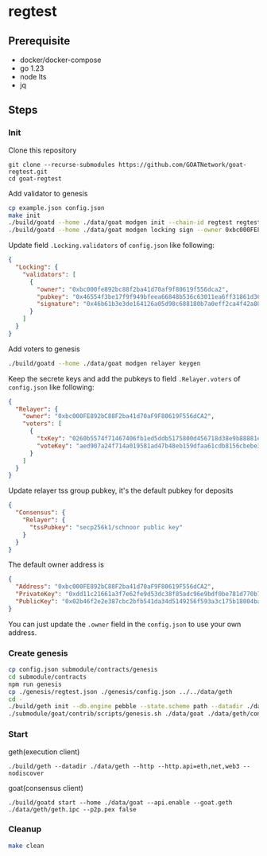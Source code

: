 # regtest

## Prerequisite

- docker/docker-compose
- go 1.23
- node lts
- jq

## Steps

### Init

Clone this repository

```
git clone --recurse-submodules https://github.com/GOATNetwork/goat-regtest.git
cd goat-regtest
```

Add validator to genesis

```sh
cp example.json config.json
make init
./build/goatd --home ./data/goat modgen init --chain-id regtest regtest
./build/goatd --home ./data/goat modgen locking sign --owner 0xbc000FE892bC88F2ba41d70aF9F80619F556dCA2
```

Update field `.Locking.validators` of `config.json` like following:

```json
{
  "Locking": {
    "validators": [
      {
        "owner": "0xbc000fe892bc88f2ba41d70af9f80619f556dca2",
        "pubkey": "0x46554f3be17f9f949bfeea66848b536c63011ea6ff31861d3692a1aebeab6559026db2e7132951f0a5b61cd3ff6a1aee5cdb1ae9d1559996ab39357b06125074",
        "signature": "0x46b61b3e3de164126a05d98c688180b7a0eff2ca4f42a80c53faa58bbc7eb9ac6997709b89751bd8f124c69ee1fd92d810f19c1970831ce1801ea87da9e6e92900"
      }
    ]
  }
}
```

Add voters to genesis

```sh
./build/goatd --home ./data/goat modgen relayer keygen
```

Keep the secrete keys and add the pubkeys to field `.Relayer.voters` of `config.json` like following:

```json
{
  "Relayer": {
    "owner": "0xbc000FE892bC88F2ba41d70aF9F80619F556dCA2",
    "voters": [
      {
        "txKey": "0260b5574f71467406fb1ed5ddb5175800d456718d38e9b88881e3327b26134063",
        "voteKey": "aed907a24f714a019581ad47b48eb159dfaa61cdb8156cbebe31c59a519920e96a4e2915d5ad7c05e2c98906f95a3eff052af87752f77678c873c6fdd7718e6bbe592a0d9bd27aded773c4e59cd3cac7086b49d953c22142e247b86f6436d7d3"
      }
    ]
  }
}
```

Update relayer tss group pubkey, it's the default pubkey for deposits

```json
{
  "Consensus": {
    "Relayer": {
      "tssPubkey": "secp256k1/schnoor public key"
    }
  }
}
```

The default owner address is

```json
{
  "Address": "0xbc000FE892bC88F2ba41d70aF9F80619F556dCA2",
  "PrivateKey": "0xdd11c21661a3f7e62fe9d53dc38f85adc96e9bdf0be781d770b7789c545e107f",
  "PublicKey": "0x02b46f2e2e387cbc2bfb541da34d5149256f593a3c175b18004ba21db23d2b8c24"
}
```

You can just update the `.owner` field in the `config.json` to use your own address.

### Create genesis

```sh
cp config.json submodule/contracts/genesis
cd submodule/contracts
npm run genesis
cp ./genesis/regtest.json ./genesis/config.json ../../data/geth
cd -
./build/geth init --db.engine pebble --state.scheme path --datadir ./data/geth ./data/geth/regtest.json
./submodule/goat/contrib/scripts/genesis.sh ./data/goat ./data/geth/config.json ./data/geth/regtest.json
```

### Start

geth(execution client)

```
./build/geth --datadir ./data/geth --http --http.api=eth,net,web3 --nodiscover
```

goat(consensus client)

```
./build/goatd start --home ./data/goat --api.enable --goat.geth ./data/geth/geth.ipc --p2p.pex false
```

### Cleanup

```sh
make clean
```
